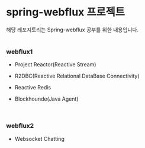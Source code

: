 # spring-webflux 프로젝트

해당 레포지토리는 Spring-webflux 공부를 위한 내용입니다. </br></br>


### webflux1

- Project Reactor(Reactive Stream)
- R2DBC(Reactive Relational DataBase Connectivity)
- Reactive Redis

- Blockhounde(Java Agent)
</br>

### webflux2

- Websocket Chatting
